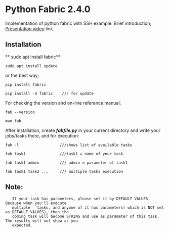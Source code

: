 # Python Fabric 2.4.0
Implementation of python fabric with SSH example.
Brief introduction; [Presentation video](https://linxnerd.wordpress.com/2018/10/10/python-fabric-2.4.0/) link.

## Installation

**    sudo apt install fabric**

    sudo apt install update

or the best way;

    pip install fabric

    pip install -U fabric    /// for update

For checking the version and on-line reference manual;

    fab --version

    man fab

After installation, create ***fabfile.py*** in your current directory and write your jobs/tasks there, and for execution:

    fab -l                  ///shows list of available tasks

    fab task1               ///task1 = name of your task

    fab task1 admin         /// admin = parameter of task1

    fab task1 task2 ...     /// multiple tasks execution


## Note:
       If your task has parameters, please set it by DEFAULT VALUES, Because when you'll execute
       multiple   tasks, and anyone of it has parameters( which is NOT set as DEFAULT VALUES), then the
       coming task will become STRING and use as parameter of this task. The results will not show as you
       expected.
